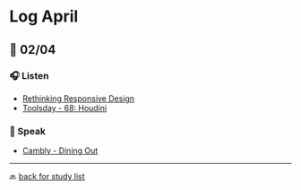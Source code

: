 # Log April

## 🎯 02/04

### 🎧 Listen

* [Rethinking Responsive Design](https://una.im/rethinking-responsive/)
* [Toolsday - 68: Houdini](https://spec.fm/podcasts/toolsday/130178)

### 🎤 Speak

* [Cambly - Dining Out](https://content.cambly.com/2016/05/23/lesson-12-dining-out/)

---

🔙 [back for study list](../../studying-english.md)
